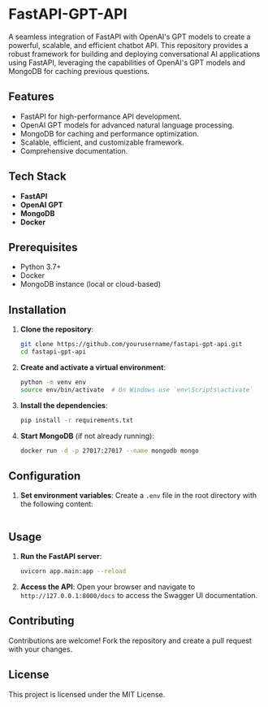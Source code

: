 # FastAPI-GPT-API

A seamless integration of FastAPI with OpenAI's GPT models to create a powerful, scalable, and efficient chatbot API. This repository provides a robust framework for building and deploying conversational AI applications using FastAPI, leveraging the capabilities of OpenAI's GPT models and MongoDB for caching previous questions.

## Features

- FastAPI for high-performance API development.
- OpenAI GPT models for advanced natural language processing.
- MongoDB for caching and performance optimization.
- Scalable, efficient, and customizable framework.
- Comprehensive documentation.

## Tech Stack

- **FastAPI**
- **OpenAI GPT**
- **MongoDB**
- **Docker**

## Prerequisites

- Python 3.7+
- Docker
- MongoDB instance (local or cloud-based)

## Installation

1. **Clone the repository**:
    ```bash
    git clone https://github.com/yourusername/fastapi-gpt-api.git
    cd fastapi-gpt-api
    ```

2. **Create and activate a virtual environment**:
    ```bash
    python -m venv env
    source env/bin/activate  # On Windows use `env\Scripts\activate`
    ```

3. **Install the dependencies**:
    ```bash
    pip install -r requirements.txt
    ```

4. **Start MongoDB** (if not already running):
    ```bash
    docker run -d -p 27017:27017 --name mongodb mongo
    ```

## Configuration

1. **Set environment variables**:
    Create a `.env` file in the root directory with the following content:
    ```env
    ```

## Usage

1. **Run the FastAPI server**:
    ```bash
    uvicorn app.main:app --reload
    ```

2. **Access the API**:
    Open your browser and navigate to `http://127.0.0.1:8000/docs` to access the Swagger UI documentation.

## Contributing

Contributions are welcome! Fork the repository and create a pull request with your changes.

## License

This project is licensed under the MIT License.
